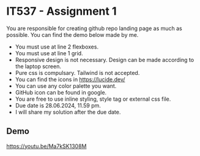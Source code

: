 
# IT537 - Assignment 1

You are responsible for creating github repo landing page as much as possible. You can find the demo below made by me.

- You must use at line 2 flexboxes.
- You must use at line 1 grid.
- Responsive design is not necessary. Design can be made according to the laptop screen.
- Pure css is compulsary. Tailwind is not accepted.
- You can find the icons in https://lucide.dev/
- You can use any color palette you want.
- GitHub icon can be found in google.
- You are free to use inline styling, style tag or external css file.
- Due date is 28.06.2024, 11.59 pm.
- I will share my solution after the due date.


## Demo

https://youtu.be/Ma7kSK1308M

